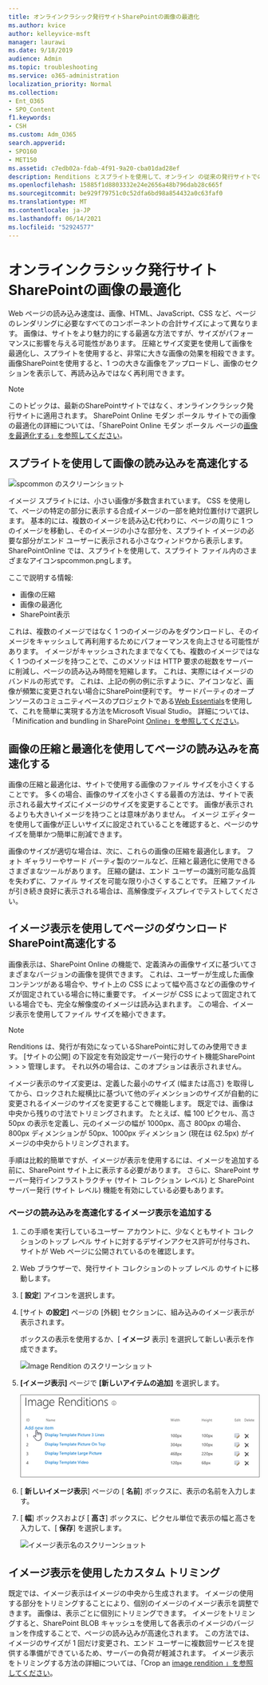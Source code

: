 ```yaml
---
title: オンラインクラシック発行サイトSharePointの画像の最適化
ms.author: kvice
author: kelleyvice-msft
manager: laurawi
ms.date: 9/18/2019
audience: Admin
ms.topic: troubleshooting
ms.service: o365-administration
localization_priority: Normal
ms.collection:
- Ent_O365
- SPO_Content
f1.keywords:
- CSH
ms.custom: Adm_O365
search.appverid:
- SPO160
- MET150
ms.assetid: c7edb02a-fdab-4f91-9a20-cba01dad28ef
description: Renditions とスプライトを使用して、オンライン の従来の発行サイトでの画像SharePoint向上させる方法について学習します。
ms.openlocfilehash: 15885f1d8803332e24e2656a48b796dab28c665f
ms.sourcegitcommit: be929f79751c0c52dfa6bd98a854432a0c63faf0
ms.translationtype: MT
ms.contentlocale: ja-JP
ms.lasthandoff: 06/14/2021
ms.locfileid: "52924577"
---
```

# <a name="image-optimization-for-sharepoint-online-classic-publishing-sites"></a>オンラインクラシック発行サイトSharePointの画像の最適化

Web ページの読み込み速度は、画像、HTML、JavaScript、CSS など、ページのレンダリングに必要なすべてのコンポーネントの合計サイズによって異なります。 画像は、サイトをより魅力的にする最適な方法ですが、サイズがパフォーマンスに影響を与える可能性があります。 圧縮とサイズ変更を使用して画像を最適化し、スプライトを使用すると、非常に大きな画像の効果を相殺できます。 画像SharePointを使用すると、1 つの大きな画像をアップロードし、画像のセクションを表示して、再読み込みではなく再利用できます。

>[!NOTE]
>このトピックは、最新のSharePointサイトではなく、オンラインクラシック発行サイトに適用されます。 SharePoint Online モダン ポータル サイトでの画像の最適化の詳細については、「SharePoint Online モダン ポータル ページの[画像を最適化する」を参照してください](modern-image-optimization.md)。
  
## <a name="using-sprites-to-speed-up-image-loading"></a>スプライトを使用して画像の読み込みを高速化する

![spcommon のスクリーンショット](../media/cc5cdee1-8e54-4537-9a8a-8854f4ee849f.png)

イメージ スプライトには、小さい画像が多数含まれています。 CSS を使用して、ページの特定の部分に表示する合成イメージの一部を絶対位置付けで選択します。 基本的には、複数のイメージを読み込む代わりに、ページの周りに 1 つのイメージを移動し、そのイメージの小さな部分を、スプライト イメージの必要な部分がエンド ユーザーに表示される小さなウィンドウから表示します。 SharePointOnline では、スプライトを使用して、スプライト ファイル内のさまざまなアイコンspcommon.pngします。

ここで説明する情報:
- 画像の圧縮
- 画像の最適化
- SharePoint表示
   
これは、複数のイメージではなく 1 つのイメージのみをダウンロードし、そのイメージをキャッシュして再利用するためにパフォーマンスを向上させる可能性があります。 イメージがキャッシュされたままでなくても、複数のイメージではなく 1 つのイメージを持つことで、このメソッドは HTTP 要求の総数をサーバーに削減し、ページの読み込み時間を短縮します。 これは、実際にはイメージのバンドルの形式です。 これは、上記の例の例に示すように、アイコンなど、画像が頻繁に変更されない場合にSharePoint便利です。 サードパーティのオープンソースのコミュニティベースのプロジェクトである[Web Essentials](https://vswebessentials.com/)を使用して、これを簡単に実現する方法をMicrosoft Visual Studio。 詳細については、「Minification and bundling in SharePoint [Online」を参照してください](./minification-and-bundling-in-sharepoint-online.md)。
  
## <a name="using-image-compression-and-optimization-to-speed-up-page-loading"></a>画像の圧縮と最適化を使用してページの読み込みを高速化する

画像の圧縮と最適化は、サイトで使用する画像のファイル サイズを小さくすることです。 多くの場合、画像のサイズを小さくする最善の方法は、サイトで表示される最大サイズにイメージのサイズを変更することです。 画像が表示されるよりも大きいイメージを持つことは意味がありません。 イメージ エディターを使用して画像が正しいサイズに設定されていることを確認すると、ページのサイズを簡単かつ簡単に削減できます。
  
画像のサイズが適切な場合は、次に、これらの画像の圧縮を最適化します。 フォト ギャラリーやサード パーティ製のツールなど、圧縮と最適化に使用できるさまざまなツールがあります。 圧縮の鍵は、エンド ユーザーの識別可能な品質を失わずに、ファイル サイズを可能な限り小さくすることです。 圧縮ファイルが引き続き良好に表示される場合は、高解像度ディスプレイでテストしてください。
  
## <a name="speed-up-page-downloads-by-using-sharepoint-image-renditions"></a>イメージ表示を使用してページのダウンロードSharePoint高速化する

画像表示は、SharePoint Online の機能で、定義済みの画像サイズに基づいてさまざまなバージョンの画像を提供できます。 これは、ユーザーが生成した画像コンテンツがある場合や、サイト上の CSS によって幅や高さなどの画像のサイズが固定されている場合に特に重要です。 イメージが CSS によって固定されている場合でも、完全な解像度のイメージは読み込まれます。 この場合、イメージ表示を使用してファイル サイズを縮小できます。
  
> [!NOTE]
> Renditions は、発行が有効になっているSharePointに対してのみ使用できます。 [サイトの公開] の下設定を有効設定サーバー発行のサイト機能SharePoint \> \> \> 管理します。 それ以外の場合は、このオプションは表示されません。
  
イメージ表示のサイズ変更は、定義した最小のサイズ (幅または高さ) を取得してから、ロックされた縦横比に基づいて他のディメンションのサイズが自動的に変更されるイメージのサイズを変更することで機能します。 既定では、画像は中央から残りの寸法でトリミングされます。 たとえば、幅 100 ピクセル、高さ 50px の表示を定義し、元のイメージの幅が 1000px、高さ 800px の場合、800px ディメンションが 50px、1000px ディメンション (現在は 62.5px) がイメージの中央からトリミングされます。
  
手順は比較的簡単ですが、イメージが表示を使用するには、イメージを追加する前に、SharePoint サイト上に表示する必要があります。 さらに、SharePoint サーバー発行インフラストラクチャ (サイト コレクション レベル) と SharePoint サーバー発行 (サイト レベル) 機能を有効にしている必要もあります。
  
### <a name="add-an-image-rendition-to-speed-up-page-loading"></a>ページの読み込みを高速化するイメージ表示を追加する
  
1. この手順を実行しているユーザー アカウントに、少なくともサイト コレクションのトップ レベル サイトに対するデザインアクセス許可が付与され、サイトが Web ページに公開されているのを確認します。

2. Web ブラウザーで、発行サイト コレクションのトップ レベル のサイトに移動します。

3. [ **設定**] アイコンを選択します。

4. [サイト **の設定]** ページの [外観] セクションに、組み込みのイメージ表示が表示されます。

    ボックスの表示を使用するか、[ **イメージ** 表示] を選択して新しい表示を作成できます。

    ![Image Rendition のスクリーンショット](../media/eaae0d53-657d-47ef-b687-65c5167eae4d.PNG)
  
5. **[イメージ表示]** ページで **[新しいアイテムの追加]** を選択します。

    ![[新しい項目の追加] のスクリーンショット](../media/8cede22e-52bf-4d9d-99cb-162f2f6ce92b.PNG)
  
6. [ **新しいイメージ表示**] ページの [ **名前**] ボックスに、表示の名前を入力します。

7. [ **幅**] ボックスおよび [ **高さ**] ボックスに、ピクセル単位で表示の幅と高さを入力して、[ **保存**] を選択します。

    ![イメージ表示名のスクリーンショット](../media/5a6119ed-c163-40df-a4db-ec629d15607d.PNG)
  
## <a name="custom-cropping-with-image-renditions"></a>イメージ表示を使用したカスタム トリミング

既定では、イメージ表示はイメージの中央から生成されます。 イメージの使用する部分をトリミングすることにより、個別のイメージのイメージ表示を調整できます。 画像は、表示ごとに個別にトリミングできます。 イメージをトリミングすると、SharePoint BLOB キャッシュを使用して各表示のイメージのバージョンを作成することで、ページの読み込みが高速化されます。 この方法では、イメージのサイズが 1 回だけ変更され、エンド ユーザーに複数回サービスを提供する準備ができているため、サーバーの負荷が軽減されます。 イメージ表示をトリミングする方法の詳細については、「Crop an [image rendition 」を参照してください](/sharepoint/dev/general-development/sharepoint-design-manager-device-channels)。
